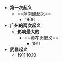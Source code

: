 - **第一次起义**
	- ==萍浏醴起义==
		- 1906
- **广州的两次起义**
	- **影响最大的**
		- ==黄花岗起义==
			- 1911
- **武昌起义**
	- 1911.10.10
